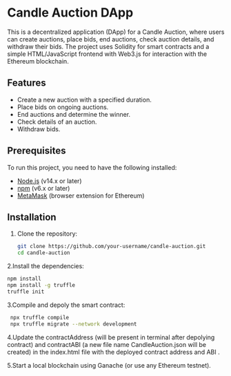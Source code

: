 # Candle Auction DApp

This is a decentralized application (DApp) for a Candle Auction, where users can create auctions, place bids, end auctions, check auction details, and withdraw their bids. The project uses Solidity for smart contracts and a simple HTML/JavaScript frontend with Web3.js for interaction with the Ethereum blockchain.

## Features

- Create a new auction with a specified duration.
- Place bids on ongoing auctions.
- End auctions and determine the winner.
- Check details of an auction.
- Withdraw bids.

## Prerequisites

To run this project, you need to have the following installed:

- [Node.js](https://nodejs.org/) (v14.x or later)
- [npm](https://www.npmjs.com/) (v6.x or later)
- [MetaMask](https://metamask.io/) (browser extension for Ethereum)

## Installation

1. Clone the repository:
   ```bash
   git clone https://github.com/your-username/candle-auction.git
   cd candle-auction
   ```
2.Install the dependencies:
   ```bash
   npm install
   npm install -g truffle
   truffle init
   ```
3.Compile and depoly the smart contract:
   ```bash
    npx truffle compile
    npx truffle migrate --network development
   ```
4.Update the contractAddress (will be present in terminal after depolying contract) and contractABI (a new file name CandleAuction.json will be created) in the index.html file with the deployed contract address and ABI .

5.Start a local blockchain using Ganache (or use any Ethereum testnet).
